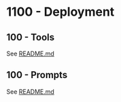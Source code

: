 # 1100 - Deployment 

## 100 - Tools

See [README.md](./100/README.md)

## 100 - Prompts

See [README.md](./200/README.md)
